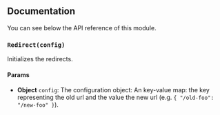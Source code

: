 ## Documentation

You can see below the API reference of this module.

### `Redirect(config)`
Initializes the redirects.

#### Params

- **Object** `config`: The configuration object:
    An key-value map: the key representing the old url
    and the value the new url (e.g. `{ "/old-foo": "/new-foo" }`).

